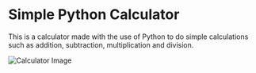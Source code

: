 # Simple Python Calculator 

This is a calculator made with the use of Python to do simple calculations such as addition, subtraction, multiplication and division.

![Calculator Image](https://imgur.com/zoYPDZg)
